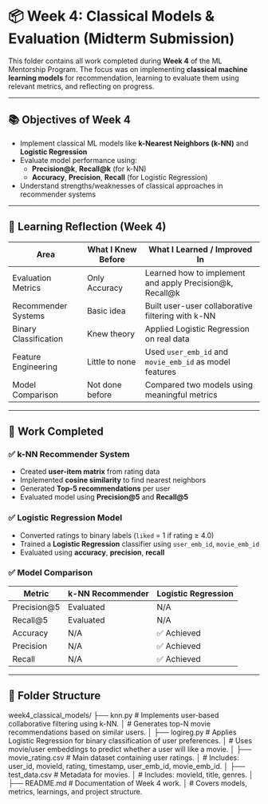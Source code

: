 # 📦 Week 4: Classical Models & Evaluation (Midterm Submission)

This folder contains all work completed during **Week 4** of the ML Mentorship Program. The focus was on implementing **classical machine learning models** for recommendation, learning to evaluate them using relevant metrics, and reflecting on progress.

---

## 📚 Objectives of Week 4

- Implement classical ML models like **k-Nearest Neighbors (k-NN)** and **Logistic Regression**
- Evaluate model performance using:
  - **Precision@k**, **Recall@k** (for k-NN)
  - **Accuracy**, **Precision**, **Recall** (for Logistic Regression)
- Understand strengths/weaknesses of classical approaches in recommender systems

---

## 🧠 Learning Reflection (Week 4)

| Area                      | What I Knew Before     | What I Learned / Improved In          |
|---------------------------|------------------------|----------------------------------------|
| Evaluation Metrics        | Only Accuracy          | Learned how to implement and apply Precision@k, Recall@k |
| Recommender Systems       | Basic idea             | Built user-user collaborative filtering with k-NN |
| Binary Classification     | Knew theory            | Applied Logistic Regression on real data |
| Feature Engineering       | Little to none         | Used `user_emb_id` and `movie_emb_id` as model features |
| Model Comparison          | Not done before        | Compared two models using meaningful metrics |

---

## 🧪 Work Completed

### ✅ k-NN Recommender System
- Created **user-item matrix** from rating data
- Implemented **cosine similarity** to find nearest neighbors
- Generated **Top-5 recommendations** per user
- Evaluated model using **Precision@5** and **Recall@5**

### ✅ Logistic Regression Model
- Converted ratings to binary labels (`liked` = 1 if rating ≥ 4.0)
- Trained a **Logistic Regression** classifier using `user_emb_id`, `movie_emb_id`
- Evaluated using **accuracy**, **precision**, **recall**

### ✅ Model Comparison
| Metric         | k-NN Recommender     | Logistic Regression       |
|----------------|----------------------|----------------------------|
| Precision@5    | Evaluated            | N/A                        |
| Recall@5       | Evaluated            | N/A                        |
| Accuracy       | N/A                  | ✅ Achieved                |
| Precision      | N/A                  | ✅ Achieved                |
| Recall         | N/A                  | ✅ Achieved                |

---

## 📂 Folder Structure

week4_classical_models/
├── knn.py                # Implements user-based collaborative filtering using k-NN.
│                         # Generates top-N movie recommendations based on similar users.
│
├── logireg.py            # Applies Logistic Regression for binary classification of user preferences.
│                         # Uses movie/user embeddings to predict whether a user will like a movie.
│
├── movie_rating.csv      # Main dataset containing user ratings.
│                         # Includes: user_id, movieId, rating, timestamp, user_emb_id, movie_emb_id.
│
├── test_data.csv         # Metadata for movies.
│                         # Includes: movieId, title, genres.
│
├── README.md             # Documentation of Week 4 work.
│                         # Covers models, metrics, learnings, and project structure.
